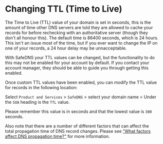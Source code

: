 # Changing TTL (Time to Live)

The Time to Live (TTL) value of your domain is set in seconds, this is the amount of time other DNS servers are told they are allowed to cache your records for before rechecking with an authoritative server (though they don't all honour this). The default time is 86400 seconds, which is 24 hours. This isn't an issue most of the time, but if you ever want to change the IP on one of your records, a 24 hour delay may be unnacceptable.

With SafeDNS your TTL values can be changed, but the functionality to do this may not be enabled for your account by default. If you contact your account manager, they should be able to guide you through getting this enabled.

Once custom TTL values have been enabled, you can modify the TTL value for records in the following location:

Select `Product and Services` > `SafeDNS` > select your domain name > Under the `SOA` heading is the `TTL` value.

Please remember this value is in seconds and that the lowest value is `300` seconds.

Also note that there are a number of different factors that can affect the total propagation time of DNS record changes. Please see ["What factors affect DNS propagation time?"](/Domains/domains/dnspropagation.html) for more information.
